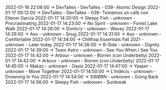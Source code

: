 2022-01-16 22:06:00 -> DevTalles - DevTalles - 039- Atomic Design
2022-01-17 09:12:00 -> DevTalles - DevTalles - 038- Tomemos un café con Eliecer Garcia
2022-01-17 14:20:00 -> Sleepy Fish - unknown - Procrastinating
2022-01-17 14:23:00 -> No Spirit - unknown - Forest Lake Walk
2022-01-17 14:26:00 -> Dontcry - unknown - Wavey
2022-01-17 14:28:00 -> Aso - unknown - Snug
2022-01-17 14:31:00 -> Aso - unknown - Comfortable
2022-01-17 14:34:00 -> Chillhop Essentials Fall 2021 - unknown - Later today
2022-01-17 14:36:00 -> B-Side - unknown - Dignity
2022-01-17 14:39:00 -> Team Astro - unknown - See You When I See You
2022-01-17 14:42:00 -> Arbour - unknown - Borren (con Underbelly)
2022-01-17 14:42:00 -> Arbour - unknown - Borren (con Underbelly)
2022-01-17 14:45:00 -> Makzo - unknown - Oasis
2022-01-17 14:47:00 -> Yasper - unknown - Move Together
2022-01-17 14:50:00 -> L’Indécis - unknown - Drowning In You
2022-01-17 14:54:00 -> SWØRN - unknown - Going Back
2022-01-17 14:56:00 -> Sleepy Fish - unknown - Sunbreak

